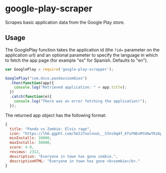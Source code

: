 # google-play-scraper
Scrapes basic application data from the Google Play store.

## Usage

The GooglePlay function takes the application id (the `?id=` parameter on the application url) and an optional parameter to specify the language in which to fetch the app page (for example "es" for Spanish. Defaults to "en").

```javascript
var GooglePlay = require('google-play-scrapper');

GooglePlay("com.dxco.pandavszombies")
  .then(function(app){
    console.log("Retrieved application: " + app.title);
  })
  .catch(function(e){
    console.log("There was an error fetching the application!");
  });
```

The returned app object has the following format:

```javascript
{ 
  title: "Panda vs Zombie: Elvis rage",
  icon: "https://lh6.ggpht.com/5mI27oolnooL__S3ns9qAf_6TsFNExMtUAwTKz6prWCxEmVkmZZZwe3lI-ZLbMawEJh3=w300",
  minInstalls: 10000,
  maxInstalls: 50000,
  score: 4.9,
  reviews: 2312,
  description: "Everyone in town has gone zombie.",
  descriptionHTML: "Everyone in town has gone <b>zombie</b>."
}
```
